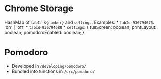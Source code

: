 # Chrome Storage
HashMap of `tabId-${number}` and `settings`. Examples:
    * `tabId-936794675`: 'on' | 'off'
    * `tabId-936794680`
    * `settings`: {
        fullScreen: boolean;
        printLayout: boolean;
        pomodoroEnabled: boolean;
    }

# Pomodoro
* Developed in `/developing/pomodoro/`
* Bundled into functions in `/src/pomodoro/`
